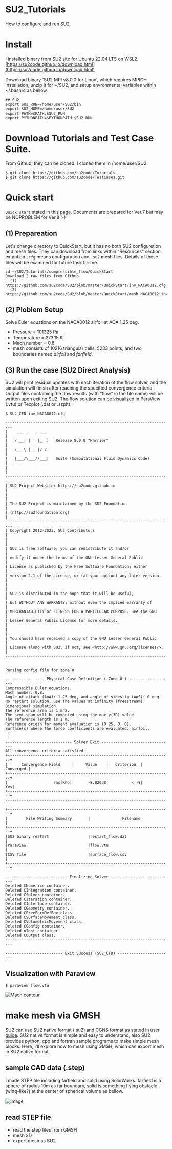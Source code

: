 # SU2_Tutorials
How to configure and run SU2.

# Install 
I installed binary from SU2 site for Ubuntu 22.04 LTS on WSL2.
[https://su2code.github.io/download.html](https://su2code.github.io/download.html)

Download binary 'SU2 MPI v8.0.0 for Linux', which requires MPICH installation,
unzip it for ~/SU2, and setup envronmental variables within ~/.bashrc as bellow.

```
## SU2
export SU2_RUN=/home/user/SU2/bin
export SU2_HOME=/home/user/SU2
export PATH=$PATH:$SU2_RUN
export PYTHONPATH=$PYTHONPATH:$SU2_RUN
```

# Download Tutorials and Test Case Suite.
From Github, they can be cloned.
I cloned them in /home/user/SU2.
```
$ git clone https://github.com/su2code/Tutorials
$ git clone https://github.com/su2code/TestCases.git
```

# Quick start 
`Quick start` stated in this [page](https://su2code.github.io/docs_v7/Quick-Start/).
Documents are prepared for Ver.7 but may be NOPROBLEM for Ver.8 :-)

## (1) Prepareation
Let's change directory to QuickStart, but it has no both SU2 configuretion and mesh files.
They can download from links within "Resources" section.
extantion `.cfg` means configuration and `.su2` mesh files. 
Details of these files will be examined for future task for me. 
```
cd ~/SU2/Tutorials/compressible_flow/QuickStart
Download 2 raw files from Github.
  (1) https://github.com/su2code/SU2/blob/master/QuickStart/inv_NACA0012.cfg
  (2) https://github.com/su2code/SU2/blob/master/QuickStart/mesh_NACA0012_inv.su2
```
## (2) Ploblem Setup
Solve Euler equations on the NACA0012 airfoil at AOA 1.25 deg.
- Pressure = 101325 Pa
- Temperature = 273.15 K
- Mach number = 0.8
- mesh consists of 10216 triangular cells, 5233 points, and two boundaries named _airfoil_ and _farfield_.

## (3) Run the case (SU2 Direct Analysis)
SU2 will print residual updates with each iteration of the flow solver, and the simulation will finish after reaching the specified convergence criteria. Output files containing the flow results (with “flow” in the file name) will be written upon exiting SU2. The flow solution can be visualized in ParaView (.vtu) or Tecplot (.dat or .szplt).

```
$ SU2_CFD inv_NACA0012.cfg

-------------------------------------------------------------------------
|    ___ _   _ ___                                                      |
|   / __| | | |_  )   Release 8.0.0 "Harrier"                           |
|   \__ \ |_| |/ /                                                      |
|   |___/\___//___|   Suite (Computational Fluid Dynamics Code)         |
|                                                                       |
-------------------------------------------------------------------------
| SU2 Project Website: https://su2code.github.io                        |
|                                                                       |
| The SU2 Project is maintained by the SU2 Foundation                   |
| (http://su2foundation.org)                                            |
-------------------------------------------------------------------------
| Copyright 2012-2023, SU2 Contributors                                 |
|                                                                       |
| SU2 is free software; you can redistribute it and/or                  |
| modify it under the terms of the GNU Lesser General Public            |
| License as published by the Free Software Foundation; either          |
| version 2.1 of the License, or (at your option) any later version.    |
|                                                                       |
| SU2 is distributed in the hope that it will be useful,                |
| but WITHOUT ANY WARRANTY; without even the implied warranty of        |
| MERCHANTABILITY or FITNESS FOR A PARTICULAR PURPOSE. See the GNU      |
| Lesser General Public License for more details.                       |
|                                                                       |
| You should have received a copy of the GNU Lesser General Public      |
| License along with SU2. If not, see <http://www.gnu.org/licenses/>.   |
-------------------------------------------------------------------------

Parsing config file for zone 0

----------------- Physical Case Definition ( Zone 0 ) -------------------
Compressible Euler equations.
Mach number: 0.8.
Angle of attack (AoA): 1.25 deg, and angle of sideslip (AoS): 0 deg.
No restart solution, use the values at infinity (freestream).
Dimensional simulation.
The reference area is 1 m^2.
The semi-span will be computed using the max y(3D) value.
The reference length is 1 m.
Reference origin for moment evaluation is (0.25, 0, 0).
Surface(s) where the force coefficients are evaluated: airfoil.
 :
 :
----------------------------- Solver Exit -------------------------------
All convergence criteria satisfied.
+-----------------------------------------------------------------------+
|      Convergence Field     |     Value    |   Criterion  |  Converged |
+-----------------------------------------------------------------------+
|                    rms[Rho]|      -8.02038|          < -8|         Yes|
+-----------------------------------------------------------------------+
-------------------------------------------------------------------------
+-----------------------------------------------------------------------+
|        File Writing Summary       |              Filename             |
+-----------------------------------------------------------------------+
|SU2 binary restart                 |restart_flow.dat                   |
|Paraview                           |flow.vtu                           |
|CSV file                           |surface_flow.csv                   |
+-----------------------------------------------------------------------+

--------------------------- Finalizing Solver ---------------------------
Deleted CNumerics container.
Deleted CIntegration container.
Deleted CSolver container.
Deleted CIteration container.
Deleted CInterface container.
Deleted CGeometry container.
Deleted CFreeFormDefBox class.
Deleted CSurfaceMovement class.
Deleted CVolumetricMovement class.
Deleted CConfig container.
Deleted nInst container.
Deleted COutput class.
-------------------------------------------------------------------------

------------------------- Exit Success (SU2_CFD) ------------------------
```

## Visualization with Paraview
```
$ paraview flow.vtu
```
![Mach contour](https://github.com/waku2011/SU2_Tutorials/assets/10591304/65ea27c8-6aee-4ff3-a59f-c777226d98e9)

# make mesh via GMSH
SU2 can use SU2 native format (.su2) and CGNS format [as stated in user guide](https://su2code.github.io/docs_v7/Mesh-File/).
SU2 native format is simple and easy to understand, also SU2 provides python, cpp and fortran sample programs to make simple mesh blocks. 
Here, I'll explore how to mesh using GMSH, which can export mesh in SU2 native format.

## sample CAD data (.step)
I made STEP file including farfield and solid using SolidWorks. farfield is a sphere of radius 10m as far boundary,
solid is something flying obstacle (wing-like?) at the center of spherical volume as bellow.

![image](https://github.com/waku2011/SU2_Tutorials/assets/10591304/e00a9df5-166d-4e85-9ab8-5026917d27c2)

## read STEP file
- read the step files from GMSH
- mesh 3D
- export mesh as SU2 
